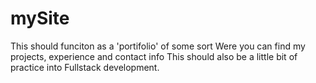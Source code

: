 # mySite
This should funciton as a 'portifolio' of some sort
Were you can find my projects, experience and contact info
This should also be a little bit of practice into Fullstack development.
